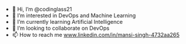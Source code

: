 - 👋 Hi, I’m @codinglass21
- 👀 I’m interested in DevOps and Machine Learning
- 🌱 I’m currently learning Artificial Intelligence
- 💞️ I’m looking to collaborate on DevOps
- 📫 How to reach me www.linkedin.com/in/mansi-singh-4732aa265

<!---
codinglass21/codinglass21 is a ✨ special ✨ repository because its `README.md` (this file) appears on your GitHub profile.
You can click the Preview link to take a look at your changes.
--->
